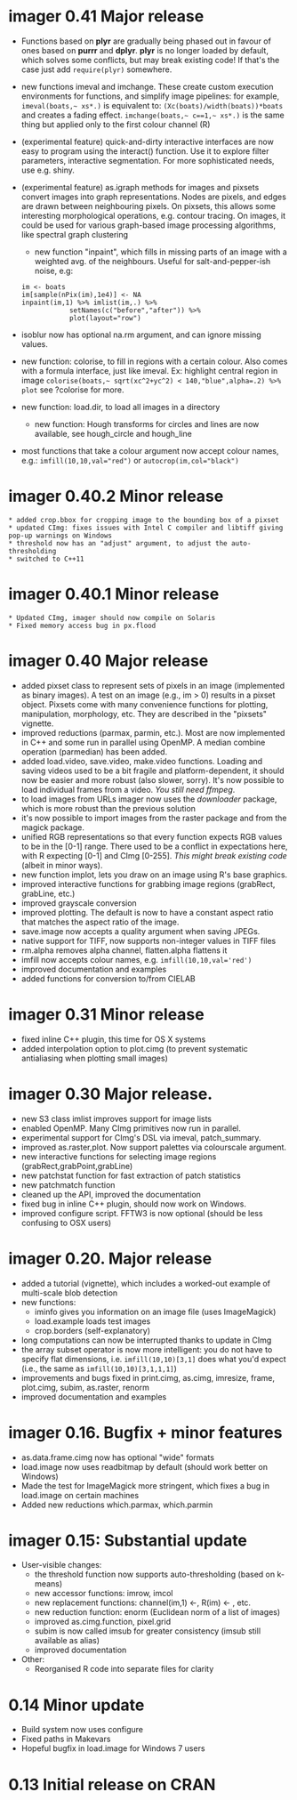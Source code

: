 # imager 0.41 Major release

* Functions based on **plyr** are gradually being phased out in favour of ones based on **purrr** and **dplyr**. **plyr** is no longer loaded by default, which solves some conflicts, but may break existing code! If that's the case just add ```require(plyr)``` somewhere. 

* new functions imeval and imchange. These create custom execution environments for functions, and simplify image pipelines: for example,
``` imeval(boats,~ xs*.) ```
is equivalent to: ``` (Xc(boats)/width(boats))*boats ``` and creates a fading effect. 
``` imchange(boats,~ c==1,~ xs*.) ```
is the same thing but applied only to the first colour channel (R) 
   
* (experimental feature) quick-and-dirty interactive interfaces are now easy to program using the interact() function. Use it to explore filter parameters, interactive segmentation. For more sophisticated needs, use e.g. shiny. 

* (experimental feature) as.igraph methods for images and pixsets convert images into graph representations. Nodes are pixels, and edges are drawn between neighbouring pixels. On pixsets, this allows some interesting morphological operations, e.g. contour tracing. On images, it could be used for various graph-based image processing algorithms, like spectral graph clustering

  * new function "inpaint", which fills in missing parts of an image with a weighted avg. of the neighbours. Useful for salt-and-pepper-ish noise, e.g:
  ```
  im <- boats
  im[sample(nPix(im),1e4)] <- NA
  inpaint(im,1) %>% imlist(im,.) %>%
              setNames(c("before","after")) %>% 
			  plot(layout="row")
  ```
  
* isoblur now has optional na.rm argument, and can ignore missing values. 

  
* new function: colorise, to fill in regions with a certain colour. Also comes with a formula interface, just like imeval. Ex: highlight central region in image
    ``` colorise(boats,~ sqrt(xc^2+yc^2) < 140,"blue",alpha=.2) %>% plot ```
see ?colorise for more. 
	
* new function: load.dir, to load all images in a directory  
  
  * new function: Hough transforms for circles and lines are now available, see hough_circle and hough_line
  
* most functions that take a colour argument now accept colour names, e.g.:
  ```imfill(10,10,val="red")``` or ```autocrop(im,col="black")```

# imager 0.40.2 Minor release
	* added crop.bbox for cropping image to the bounding box of a pixset
	* updated CImg: fixes issues with Intel C compiler and libtiff giving pop-up warnings on Windows 
	* threshold now has an "adjust" argument, to adjust the auto-thresholding
	* switched to C++11 
	
# imager 0.40.1 Minor release
	* Updated CImg, imager should now compile on Solaris
	* Fixed memory access bug in px.flood

# imager 0.40 Major release
   * added pixset class to represent sets of pixels in an image (implemented as binary images). A test on an image (e.g., im > 0) results in a pixset object. Pixsets come with many convenience functions for plotting, manipulation, morphology, etc. They are described in the "pixsets" vignette. 
   * improved reductions (parmax, parmin, etc.). Most are now implemented in C++ and some run in parallel using OpenMP. A median combine operation (parmedian) has been added.
   * added load.video, save.video, make.video functions. Loading and saving videos used to be a bit fragile and platform-dependent, it should now be easier and more robust (also slower, sorry). It's now possible to load individual frames from a video. *You still need ffmpeg*. 
   * to load images from URLs imager now uses the *downloader* package, which is more robust than the previous solution
   * it's now possible to import images from the raster package and from the magick package.
   * unified RGB representations so that every function expects RGB values to be in the [0-1] range. There used to be a conflict in expectations here, with R expecting [0-1] and CImg [0-255]. *This might break existing code* (albeit in minor ways). 
   * new function implot, lets you draw on an image using R's base graphics. 
   * improved interactive functions for grabbing image regions (grabRect, grabLine, etc.)
   * improved grayscale conversion
   * improved plotting. The default is now to have a constant aspect ratio that matches the aspect ratio of the image. 
   * save.image now accepts a quality argument when saving JPEGs.
   * native support for TIFF, now supports non-integer values in TIFF files
   * rm.alpha removes alpha channel, flatten.alpha flattens it
   * imfill now accepts  colour names, e.g. `imfill(10,10,val='red')`
   * improved documentation and examples
   * added functions for conversion to/from CIELAB 
   
# imager 0.31 Minor release
   * fixed inline C++ plugin, this time for OS X systems
   * added interpolation option to plot.cimg (to prevent systematic antialiasing when plotting small images)
   
# imager 0.30 Major release. 
  * new S3 class imlist improves support for image lists 
  * enabled OpenMP. Many CImg primitives now run in parallel. 
  * experimental support for CImg's DSL via imeval, patch_summary. 
  * improved as.raster,plot. Now support palettes via colourscale argument.
  * new interactive functions for selecting image regions (grabRect,grabPoint,grabLine)
  * new patchstat function for fast extraction of patch statistics
  * new patchmatch function 
  * cleaned up the API, improved the documentation
  * fixed bug in inline C++ plugin, should now work on Windows. 
  * improved configure script. FFTW3 is now optional (should be less confusing to OSX users)


# imager 0.20. Major release
  * added a tutorial (vignette), which includes a worked-out example of multi-scale blob detection
  * new functions: 
    + iminfo gives you information on an image file (uses ImageMagick)
    + load.example loads test images
    + crop.borders (self-explanatory)
  * long computations can now be interrupted thanks to update in CImg
  * the array subset operator is now more intelligent: you do not have to specify flat dimensions, i.e. 
    `imfill(10,10)[3,1]`   does what you'd expect (i.e., the same as `imfill(10,10)[3,1,1,1]`)
  * improvements and bugs fixed in print.cimg, as.cimg, imresize, frame, plot.cimg, subim, as.raster, renorm
  * improved documentation and examples 

# imager 0.16. Bugfix + minor features
  * as.data.frame.cimg now has optional "wide" formats
  * load.image now uses readbitmap by default (should work better on Windows) 
  * Made the test for ImageMagick more stringent, which fixes a bug in load.image on certain machines
  * Added new reductions which.parmax, which.parmin 

# imager 0.15: Substantial update
  * User-visible changes:
    + the threshold function now supports auto-thresholding (based on k-means)
    + new accessor functions: imrow, imcol
    + new replacement functions: channel(im,1) <-, R(im) <- , etc.
    + new reduction function: enorm (Euclidean norm of a list of images)
    + improved as.cimg.function, pixel.grid
    + subim is now called imsub for greater consistency (imsub still available as alias)
    + improved documentation
  * Other: 
    + Reorganised R code into separate files for clarity

# 0.14 Minor update
  * Build system now uses configure
  * Fixed paths in Makevars
  * Hopeful bugfix in load.image for Windows 7 users 

# 0.13 Initial release on CRAN
